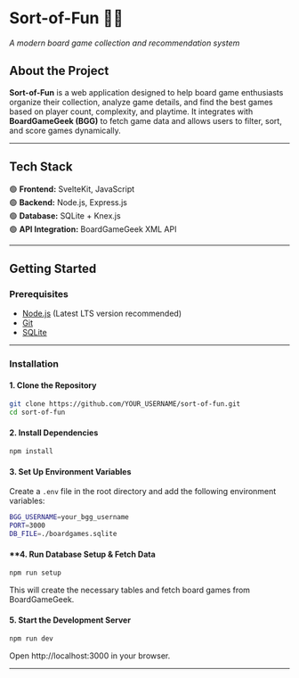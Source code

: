 # **Sort-of-Fun** 🎲✨  
_A modern board game collection and recommendation system_  

## **About the Project**  
**Sort-of-Fun** is a web application designed to help board game enthusiasts organize their collection, analyze game details, and find the best games based on player count, complexity, and playtime. It integrates with **BoardGameGeek (BGG)** to fetch game data and allows users to filter, sort, and score games dynamically. 

---

## **Tech Stack**  
🟢 **Frontend:** SvelteKit, JavaScript  
🟢 **Backend:** Node.js, Express.js  
🟢 **Database:** SQLite + Knex.js  
🟢 **API Integration:** BoardGameGeek XML API  

---

## **Getting Started**  

### **Prerequisites**  
- [Node.js](https://nodejs.org/) (Latest LTS version recommended)  
- [Git](https://git-scm.com/)  
- [SQLite](https://www.sqlite.org/download.html)  

---

### **Installation**  

#### **1. Clone the Repository**  
```sh
git clone https://github.com/YOUR_USERNAME/sort-of-fun.git
cd sort-of-fun
```

#### **2. Install Dependencies**  
```sh
npm install
```

#### **3. Set Up Environment Variables**
Create a `.env` file in the root directory and add the following environment variables:
```sh
BGG_USERNAME=your_bgg_username
PORT=3000
DB_FILE=./boardgames.sqlite
```

#### **4. Run Database Setup & Fetch Data
```sh
npm run setup
```

This will create the necessary tables and fetch board games from BoardGameGeek.

#### **5. Start the Development Server**  
```sh
npm run dev
```

Open http://localhost:3000 in your browser.

---

